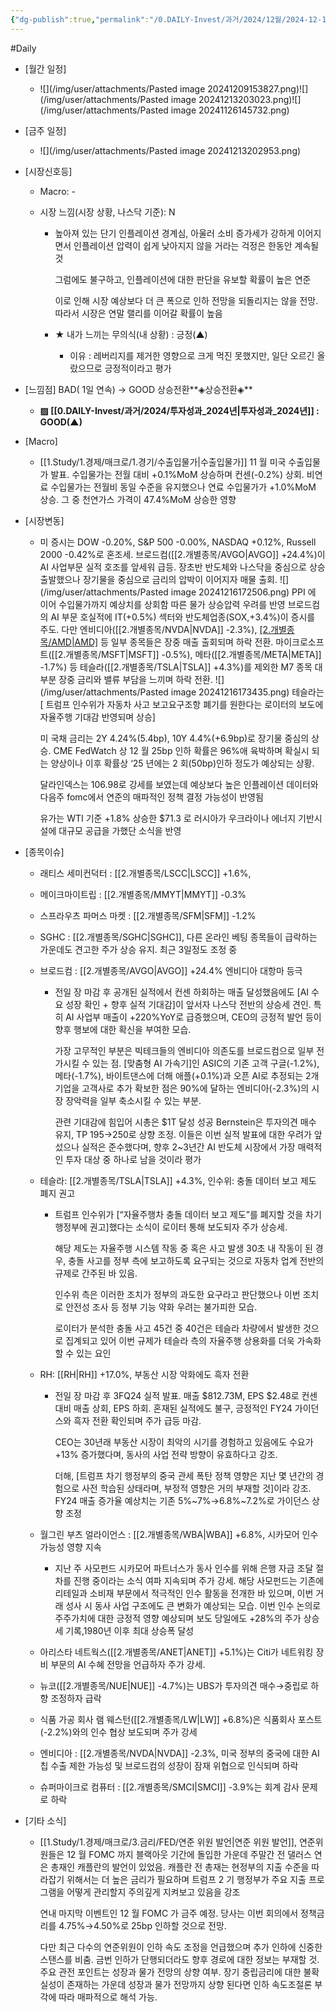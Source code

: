 ```yaml
---
{"dg-publish":true,"permalink":"/0.DAILY-Invest/과거/2024/12월/2024-12-14/","created":"2024-12-11T17:28:14.772+09:00","updated":"2025-06-03T20:08:43.851+09:00"}
---
```


#Daily 


- [월간 일정]
	- ![](/img/user/attachments/Pasted image 20241209153827.png)![](/img/user/attachments/Pasted image 20241213203023.png)![](/img/user/attachments/Pasted image 20241126145732.png)

- [금주 일정]
	- ![](/img/user/attachments/Pasted image 20241213202953.png)




- [시장신호등]
	- Macro: -
	  
	- 시장 느낌(시장 상황, 나스닥 기준): N
		- 높아져 있는 단기 인플레이션 경계심, 아울러 소비 증가세가 강하게 이어지면서 인플레이션 압력이 쉽게 낮아지지 않을 거라는 걱정은 한동안 계속될 것
		  
		  그럼에도 불구하고, 인플레이션에 대한 판단을 유보할 확률이 높은 연준
		  
		  이로 인해 시장 예상보다 더 큰 폭으로 인하 전망을 되돌리지는 않을 전망. 따라서 시장은 연말 랠리를 이어갈 확률이 높음
		  
		- ★ 내가 느끼는 무의식(내 상황) : 긍정(▲)
			- 이유 : 레버리지를 제거한 영향으로 크게 먹진 못했지만, 일단 오르긴 올랐으므로 긍정적이라고 평가




- [느낌점] BAD( 1일 연속) → GOOD 상승전환**◈상승전환◈** 
		  
	- **▨ [[0.DAILY-Invest/과거/2024/투자성과_2024년\|투자성과_2024년]] : GOOD(▲)**





- [Macro]
	- [[1.Study/1.경제/매크로/1.경기/수출입물가\|수출입물가]] 11 월 미국 수출입물가 발표. 수입물가는 전월 대비 +0.1%MoM 상승하며 컨센(-0.2%) 상회. 비연료 수입물가는 전월비 동일 수준을 유지했으나 연료 수입물가가 +1.0%MoM 상승. 그 중 천연가스 가격이 47.4%MoM 상승한 영향





- [시장변동]
	- 미 증시는 DOW -0.20%, S&P 500 -0.00%, NASDAQ +0.12%, Russell 2000 -0.42%로 혼조세. 브로드컴([[2.개별종목/AVGO\|AVGO]] +24.4%)이 AI 사업부문 실적 호조를 앞세워 급등. 장초반 반도체와 나스닥을 중심으로 상승 출발했으나 장기물을 중심으로 금리의 압박이 이어지자 매물 출회. 
	  ![](/img/user/attachments/Pasted image 20241216172506.png)
	  PPI 에 이어 수입물가까지 예상치를 상회함 따른 물가 상승압력 우려를 반영 브로드컴의 AI 부문 호실적에 IT(+0.5%) 섹터와 반도체업종(SOX,+3.4%)이 증시를 주도. 다만 엔비디아([[2.개별종목/NVDA\|NVDA]] -2.3%), [[2.개별종목/AMD\|AMD]](-2.8%) 등 일부 종목들은 장중 매출 출회되며 하락 전환. 마이크로소프트([[2.개별종목/MSFT\|MSFT]] -0.5%), 메타([[2.개별종목/META\|META]] -1.7%) 등 테슬라([[2.개별종목/TSLA\|TSLA]] +4.3%)를 제외한 M7 종목 대부분 장중 금리와 밸류 부담을 느끼며 하락 전환.
	  ![](/img/user/attachments/Pasted image 20241216173435.png)
	  테슬라는[ 트럼프 인수위가 자동차 사고 보고요구조항 폐기를 원한다는 로이터의 보도에 자율주행 기대감 반영되며 상승]
	  
	  미 국채 금리는 2Y 4.24%(5.4bp), 10Y 4.4%(+6.9bp)로 장기물 중심의 상승. CME FedWatch 상 12 월 25bp 인하 확률은 96%애 육박하며 확실시 되는 양상이나 이후 확률상 ‘25 년에는 2 회(50bp)인하 정도가 예상되는 상황. 
	  
	  달라인덱스는 106.98로 강세를 보였는데 예상보다 높은 인플레이션 데이터와 다음주 fomc에서 연준의 매파적인 정책 결정 가능성이 반영됨
	  
	  유가는 WTI 기준 +1.8% 상승한 $71.3 로 러시아가 우크라이나 에너지 기반시설에 대규모 공급을 가했단 소식을 반영






- [종목이슈]
	- 래티스 세미컨덕터 : [[2.개별종목/LSCC\|LSCC]] +1.6%, 
	  
	- 메이크마이트립 : [[2.개별종목/MMYT\|MMYT]] -0.3%
	  
	- 스프라우츠 파머스 마켓 : [[2.개별종목/SFM\|SFM]] -1.2%
	  
	- SGHC : [[2.개별종목/SGHC\|SGHC]], 다른 온라인 베팅 종목들이 급락하는 가운데도 견고한 주가 상승 유지. 최근 3일정도 조정 중
	  
	- 브로드컴 : [[2.개별종목/AVGO\|AVGO]] +24.4% 엔비디아 대항마 등극
		- 전일 장 마감 후 공개된 실적에서 컨센 하회하는 매출 달성했음에도 [AI 수요 성장 확인 + 향후 실적 기대감]이 앞서자 나스닥 전반의 상승세 견인. 특히 AI 사업부 매출이 +220%YoY로 급증했으며, CEO의 긍정적 발언 등이 향후 행보에 대한 확신을 부여한 모습. 
		  
		  가장 고무적인 부분은 빅테크들의 엔비디아 의존도를 브로드컴으로 일부 전가시킬 수 있는 점. [맞춤형 AI 가속기]인 ASIC의 기존 고객 구글(-1.2%), 메타(-1.7%), 바이트댄스에 더해 애플(+0.1%)과 오픈 AI로 추정되는 2개 기업을 고객사로 추가 확보한 점은 90%에 달하는 엔비디아(-2.3%)의 시장 장악력을 일부 축소시킬 수 있는 부분. 
		  
		  관련 기대감에 힘입어 시총은 $1T 달성 성공 Bernstein은 투자의견 매수 유지, TP $195→$250로 상향 조정. 이들은 이번 실적 발표에 대한 우려가 앞섰으나 실적은 준수했다며, 향후 2~3년간 AI 반도체 시장에서 가장 매력적인 투자 대상 중 하나로 남을 것이라 평가
		  
	- 테슬라: [[2.개별종목/TSLA\|TSLA]] +4.3%, 인수위: 충돌 데이터 보고 제도 폐지 권고
		- 트럼프 인수위가 [“자율주행차 충돌 데이터 보고 제도”를 폐지할 것을 차기 행정부에 권고]했다는 소식이 로이터 통해 보도되자 주가 상승세. 
		  
		  해당 제도는 자율주행 시스템 작동 중 혹은 사고 발생 30초 내 작동이 된 경우, 충돌 사고를 정부 측에 보고하도록 요구되는 것으로 자동차 업계 전반의 규제로 간주된 바 있음. 
		  
		  인수위 측은 이러한 조치가 정부의 과도한 요구라고 판단했으나 이번 조치로 안전성 조사 등 정부 기능 약화 우려는 불가피한 모습. 
		  
		  로이터가 분석한 충돌 사고 45건 중 40건은 테슬라 차량에서 발생한 것으로 집계되고 있어 이번 규제가 테슬라 측의 자율주행 상용화를 더욱 가속화할 수 있는 요인
		  
	- RH: [[RH\|RH]] +17.0%, 부동산 시장 악화에도 흑자 전환
		- 전일 장 마감 후 3FQ24 실적 발표. 매출 $812.73M, EPS $2.48로 컨센 대비 매출 상회, EPS 하회. 혼재된 실적에도 불구, 긍정적인 FY24 가이던스와 흑자 전환 확인되며 주가 급등 마감. 
		  
		  CEO는 30년래 부동산 시장이 최악의 시기를 경험하고 있음에도 수요가 +13% 증가했다며, 동사의 사업 전략 방향이 유효하다고 강조. 
		  
		  더해, [트럼프 차기 행정부의 중국 관세 폭탄 정책 영향은 지난 몇 년간의 경험으로 사전 학습된 상태라며, 부정적 영향은 거의 부재할 것]이라 강조. FY24 매출 증가율 예상치는 기존 5%~7%→6.8%~7.2%로 가이던스 상향 조정
		  
	- 월그린 부츠 얼라이언스 : [[2.개별종목/WBA\|WBA]] +6.8%, 시카모어 인수 가능성 영향 지속
		- 지난 주 사모펀드 시카모어 파트너스가 동사 인수를 위해 은행 자금 조달 절차를 진행 중이라는 소식 여파 지속되며 주가 강세. 해당 사모펀드는 기존에 리테일과 소비재 부문에서 적극적인 인수 활동을 전개한 바 있으며, 이번 거래 성사 시 동사 사업 구조에도 큰 변화가 예상되는 모습. 이번 인수 논의로 주주가치에 대한 긍정적 영향 예상되며 보도 당일에도 +28%의 주가 상승세 기록,1980년 이후 최대 상승폭 달성
		  
	- 아리스타 네트웍스([[2.개별종목/ANET\|ANET]] +5.1%)는 Citi가 네트워킹 장비 부문의 AI 수혜 전망을 언급하자 주가 강세.
	  
	- 뉴코([[2.개별종목/NUE\|NUE]] -4.7%)는 UBS가 투자의견 매수→중립로 하향 조정하자 급락
	  
	- 식품 가공 회사 램 웨스턴([[2.개별종목/LW\|LW]] +6.8%)은 식품회사 포스트(-2.2%)와의 인수 협상 보도되며 주가 강세
	  
	- 엔비디아 : [[2.개별종목/NVDA\|NVDA]] -2.3%, 미국 정부의 중국에 대한 AI칩 수출 제한 가능성 및 브로드컴의 성장이 잠재 위협으로 인식되며 하락
	  
	- 슈퍼마이크로 컴퓨터 : [[2.개별종목/SMCI\|SMCI]] -3.9%는 회계 감사 문제로 하락




- [기타 소식]
	- [[1.Study/1.경제/매크로/3.금리/FED/연준 위원 발언\|연준 위원 발언]], 연준위원들은 12 월 FOMC 까지 블랙아웃 기간에 돌입한 가운데 주말간 전 댈러스 연은 총재인 캐플란의 발언이 있었음. 캐플란 전 총재는 현정부의 지출 수준을 따라잡기 위해서는 더 높은 금리가 필요하며 트럼프 2 기 행정부가 주요 지출 프로그램을 어떻게 관리할지 주의깊게 지켜보고 있음을 강조
	  
	  연내 마지막 이벤트인 12 월 FOMC 가 금주 예정. 당사는 이번 회의에서 정책금리를 4.75%→4.50%로 25bp 인하할 것으로 전망.
	  
	  다만 최근 다수의 연준위원이 인하 속도 조정을 언급했으며 추가 인하에 신중한 스탠스를 비춤. 금번 인하가 단행되더라도 향후 경로에 대한 정보는 부재할 것. 주요 관전 포인트는 성장과 물가 전망의 상향 여부. 장기 중립금리에 대한 불확실성이 존재하는 가운데 성장과 물가 전망까지 상향 된다면 인하 속도조절론 부각에 따라 매파적으로 해석 가능.

